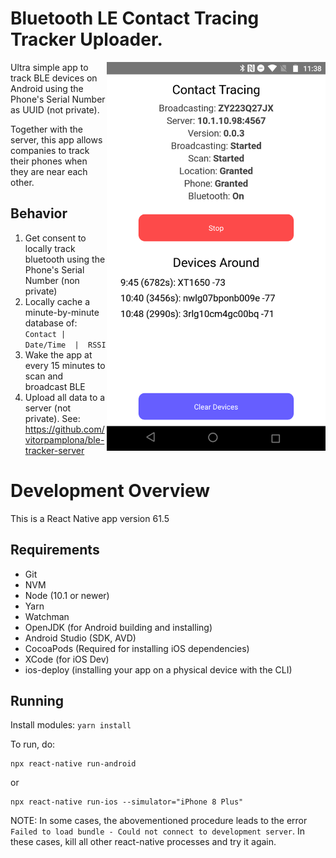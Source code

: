 # Bluetooth LE Contact Tracing Tracker Uploader. 

<img align="right" src="./docs/preview.png" data-canonical-src="./docs/preview.png" width="350px"/>

Ultra simple app to track BLE devices on Android using the Phone's Serial Number as UUID (not private). 

Together with the server, this app allows companies to track their phones when they are near each other. 

## Behavior

1. Get consent to locally track bluetooth using the Phone's Serial Number (non private)
2. Locally cache a minute-by-minute database of: ``` Contact |  Date/Time  |  RSSI ```
3. Wake the app at every 15 minutes to scan and broadcast BLE
4. Upload all data to a server (not private). See: https://github.com/vitorpamplona/ble-tracker-server

# Development Overview

This is a React Native app version 61.5

## Requirements

* Git
* NVM
* Node (10.1 or newer)
* Yarn
* Watchman
* OpenJDK (for Android building and installing)
* Android Studio (SDK, AVD)
* CocoaPods (Required for installing iOS dependencies)
* XCode (for iOS Dev)
* ios-deploy (installing your app on a physical device with the CLI)

## Running

Install modules:
```yarn install``` 

To run, do:
```
npx react-native run-android
```
or
```
npx react-native run-ios --simulator="iPhone 8 Plus"
```

NOTE: In some cases, the abovementioned procedure leads to the error `Failed to load bundle - Could not connect to development server`. In these cases, kill all other react-native processes and try it again.
